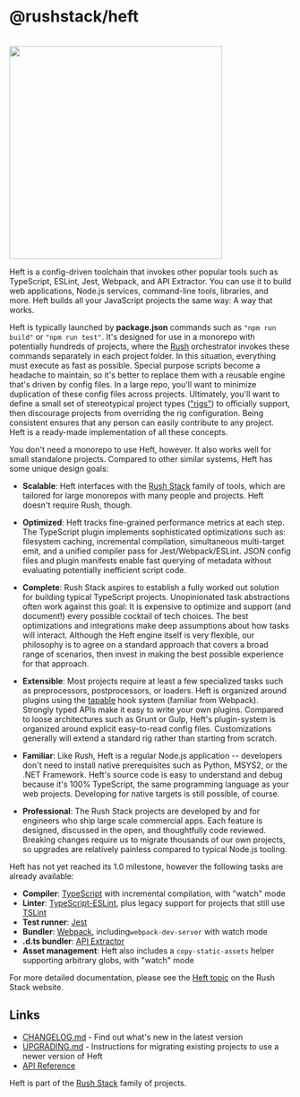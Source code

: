 # @rushstack/heft

<div>
  <br />
  <a href="https://rushstack.io/pages/heft/overview/">
    <img width="380" src="https://rushstack.io/images/heft-logo-horse.svg">
  </a>
  <p />
</div>

<!-- ----------------------------------------------------------------------- -->
<!-- Text below this line should stay in sync with the Heft web site content -->
<!-- ----------------------------------------------------------------------- -->

Heft is a config-driven toolchain that invokes other popular tools such as TypeScript, ESLint, Jest, Webpack,
and API Extractor. You can use it to build web applications, Node.js services, command-line tools, libraries,
and more. Heft builds all your JavaScript projects the same way: A way that works.

Heft is typically launched by **package.json** commands such as `"npm run build"` or `"npm run test"`. It's designed
for use in a monorepo with potentially hundreds of projects, where the [Rush](https://rushjs.io/) orchestrator invokes
these commands separately in each project folder. In this situation, everything must execute as fast as possible.
Special purpose scripts become a headache to maintain, so it's better to replace them with a reusable engine that's
driven by config files. In a large repo, you'll want to minimize duplication of these config files across projects.
Ultimately, you'll want to define a small set of stereotypical project types
(["rigs"](https://rushstack.io/pages/heft/rig_packages/)) to officially support, then discourage projects from
overriding the rig configuration. Being consistent ensures that any person can easily contribute to any project.
Heft is a ready-made implementation of all these concepts.

You don't need a monorepo to use Heft, however. It also works well for small standalone projects. Compared to other
similar systems, Heft has some unique design goals:

- **Scalable**: Heft interfaces with the [Rush Stack](https://rushstack.io/) family of tools, which are tailored
  for large monorepos with many people and projects. Heft doesn't require Rush, though.

- **Optimized**: Heft tracks fine-grained performance metrics at each step. The TypeScript plugin implements
  sophisticated optimizations such as: filesystem caching, incremental compilation, simultaneous multi-target emit,
  and a unified compiler pass for Jest/Webpack/ESLint. JSON config files and plugin manifests enable fast
  querying of metadata without evaluating potentially inefficient script code.

- **Complete**: Rush Stack aspires to establish a fully worked out solution for building typical TypeScript
  projects. Unopinionated task abstractions often work against this goal: It is expensive to optimize and support
  (and document!) every possible cocktail of tech choices. The best optimizations and integrations
  make deep assumptions about how tasks will interact. Although the Heft engine itself is very flexible,
  our philosophy is to agree on a standard approach that covers a broad range of scenarios, then invest in
  making the best possible experience for that approach.

- **Extensible**: Most projects require at least a few specialized tasks such as preprocessors, postprocessors,
  or loaders. Heft is organized around plugins using the [tapable](https://www.npmjs.com/package/tapable)
  hook system (familiar from Webpack). Strongly typed APIs make it easy to write your own plugins. Compared to
  loose architectures such as Grunt or Gulp, Heft's plugin-system is organized around explicit easy-to-read
  config files. Customizations generally will extend a standard rig rather than starting from scratch.

- **Familiar**: Like Rush, Heft is a regular Node.js application -- developers don't need to install native
  prerequisites such as Python, MSYS2, or the .NET Framework. Heft's source code is easy to understand and debug
  because it's 100% TypeScript, the same programming language as your web projects. Developing for native targets
  is still possible, of course.

- **Professional**: The Rush Stack projects are developed by and for engineers who ship large scale commercial
  apps. Each feature is designed, discussed in the open, and thoughtfully code reviewed. Breaking changes
  require us to migrate thousands of our own projects, so upgrades are relatively painless compared to typical
  Node.js tooling.

<!-- ----------------------------------------------------------------------- -->
<!-- Text above this line should stay in sync with the Heft web site content -->
<!-- ----------------------------------------------------------------------- -->

Heft has not yet reached its 1.0 milestone, however the following tasks are already available:

- **Compiler**: [TypeScript](https://www.typescriptlang.org/) with incremental compilation, with "watch" mode
- **Linter**: [TypeScript-ESLint](https://github.com/typescript-eslint/typescript-eslint), plus legacy support
  for projects that still use [TSLint](https://palantir.github.io/tslint/)
- **Test runner**: [Jest](https://www.npmjs.com/package/jest)
- **Bundler**: [Webpack](https://webpack.js.org/), including`webpack-dev-server` with watch mode
- **.d.ts bundler**: [API Extractor](https://api-extractor.com/)
- **Asset management**: Heft also includes a `copy-static-assets` helper supporting arbitrary globs, with "watch" mode

For more detailed documentation, please see the [Heft topic](https://rushstack.io/pages/heft/overview/) on
the Rush Stack website.

## Links

- [CHANGELOG.md](
  https://github.com/microsoft/rushstack/blob/main/apps/heft/CHANGELOG.md) - Find
  out what's new in the latest version
- [UPGRADING.md](
  https://github.com/microsoft/rushstack/blob/main/apps/heft/UPGRADING.md) - Instructions
  for migrating existing projects to use a newer version of Heft
- [API Reference](https://api.rushstack.io/pages/heft/)

Heft is part of the [Rush Stack](https://rushstack.io/) family of projects.

